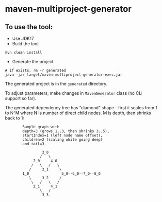 # maven-multiproject-generator

## To use the tool:
* Use JDK17
* Build the tool
```shell
mvn clean install
```
* Generate the project
```shell
# if exists, rm -r generated
java -jar target/maven-multiproject-generator-exec.jar
```
The generated project is in the `generated` directory.

To adjust parameters, make changes in `MavenGenerator` class (no CLI support so far).

The generated dependency tree has "diamond" shape - first it scales from 1 to N^M where N is number of direct
child nodes, M is depth, then shrinks back to 1:
```
        Sample graph with
        depth=3 (grows 1..3, then shrinks 3..5),
        startIndex=1 (left node name offset),
        children=2 (scaling while going deep)
        and tail=3

                 3_0
                /   \
             2_0     4_0
            /   \   /   \
           /     3_1     \
        1_0               5_0--6_0--7_0--8_0
           \     3_2     /
            \   /   \   /
             2_1     4_1
                \   /
                 3_3
```
